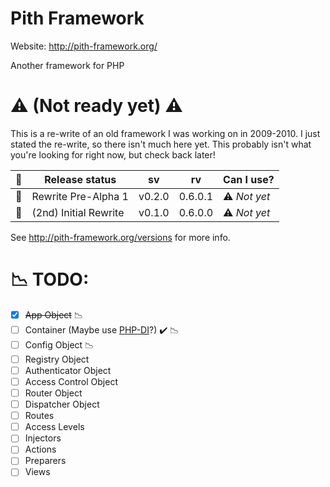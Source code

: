 # Pith Framework
Website: http://pith-framework.org/ 

Another framework for PHP

# :warning: **(Not ready yet)** :warning:

This is a re-write of an old framework I was working on in 2009-2010. I just stated the re-write, so there isn't much here yet. This probably isn't what you're looking for right now, but check back later!


:palm_tree: | Release status | sv | rv | Can I use?
----------- | -------------- | -- | -- | ----------
:seedling: | Rewrite Pre-Alpha 1 | v0.2.0 | 0.6.0.1 | :warning: *Not yet*
:sunrise_over_mountains: | (2nd) Initial Rewrite | v0.1.0 | 0.6.0.0 | :warning: *Not yet*

See http://pith-framework.org/versions for more info.



# :chart_with_downwards_trend: TODO:

- [x] <del>App Object</del> :chart_with_downwards_trend:
- [ ] Container (Maybe use [PHP-DI](https://github.com/PHP-DI/PHP-DI)?) :heavy_check_mark: :chart_with_downwards_trend:
- [ ] Config Object :chart_with_downwards_trend:
- [ ] Registry Object
- [ ] Authenticator Object
- [ ] Access Control Object
- [ ] Router Object
- [ ] Dispatcher Object
- [ ] Routes
- [ ] Access Levels
- [ ] Injectors
- [ ] Actions
- [ ] Preparers
- [ ] Views